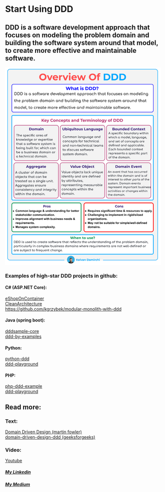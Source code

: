 # Start Using DDD

<h2>DDD is a software development approach that focuses on modeling the problem domain and building the software system around that model, to create more effective and maintainable software.</h2>

<img src="https://github.com/kavaan/ddd/blob/main/ddd%20(3).png"/>

<h3>Examples of high-star DDD projects in github:</h3>

<h4>C# (ASP.NET Core):</h4>
<a href="https://github.com/dotnet-architecture/eShopOnContainer">eShopOnContainer</a><br/>
<a href="https://github.com/ardalis/CleanArchitecture">CleanArchitecture</a><br/>
<a href="modular-monolith-with-ddd">https://github.com/kgrzybek/modular-monolith-with-ddd</a>

<h4>Java (spring boot):</h4>
<a href="https://github.com/citerus/dddsample-core">dddsample-core</a><br/>
<a href="https://github.com/ddd-by-examples/library">ddd-by-examples</a>

<h4>Python:</h4>
<a href="https://github.com/pgorecki/python-ddd">python-ddd</a><br/>
<a href="https://github.com/jorge07/ddd-playground">ddd-playground</a>

<h4>PHP:</h4>
<a href="https://github.com/CodelyTV/php-ddd-example">php-ddd-example</a><br/>
<a href="https://github.com/jorge07/ddd-playground">ddd-playground</a>

<h2>Read more:</h2>
<h3>Text:</h3>
<a href="https://martinfowler.com/bliki/DomainDrivenDesign.html">Domain Driven Design (martin fowler)</a><br/>
<a href="https://www.geeksforgeeks.org/domain-driven-design-ddd">domain-driven-design-ddd (geeksforgeeks)</a>
<h3>Video:</h3>
<a href="https://www.youtube.com/watch?v=pMuiVlnGqjk">Youtube</a>
<h5><a href="https://github.com/kavaan
Medium: https://medium.com/@KeivanDamirchi">My Linkedin</a></h5>
<h5><a href="https://medium.com/@KeivanDamirchi">My Medium</a></h5>

